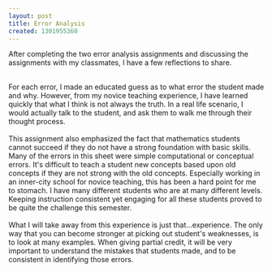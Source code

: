 ```yaml
---
layout: post
title: Error Analysis
created: 1301955360
---
```

<p>After completing the two error analysis assignments and discussing the assignments with my classmates, I have a few reflections to share.</p>
<div>
	<br />
	For each error, I made an educated guess as to what error the student made and why. However, from my novice teaching experience, I have learned quickly that what I think is not always the truth. In a real life scenario, I would actually talk to the student, and ask them to walk me through their thought process.</div>
<div>
	<br />
	This assignment also emphasized the fact that mathematics students cannot succeed if they do not have a strong foundation with basic skills. Many of the errors in this sheet were simple computational or conceptual errors. It&#39;s difficult to teach a student new concepts based upon old concepts if they are not strong with the old concepts. Especially working in an inner-city school for novice teaching, this has been a hard point for me to stomach. I have many different students who are at many different levels. Keeping instruction consistent yet engaging for all these students proved to be quite the challenge this semester.</div>
<div>
	&nbsp;</div>
<div>
	What I will take away from this experience is just that...experience. The only way that you can become stronger at picking out student&#39;s weaknesses, is to look at many examples. When giving partial credit, it will be very important to understand the mistakes that students made, and to be consistent in identifying those errors.</div>
